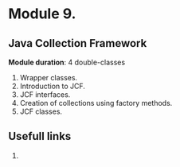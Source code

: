 # Module 9. 
## Java Collection Framework

**Module duration**: 4 double-classes

1.	Wrapper classes.
2.	Introduction to JCF.
3.	JCF interfaces.
4.	Creation of collections using factory methods.
5.	JCF classes.

## Usefull links

1. []()